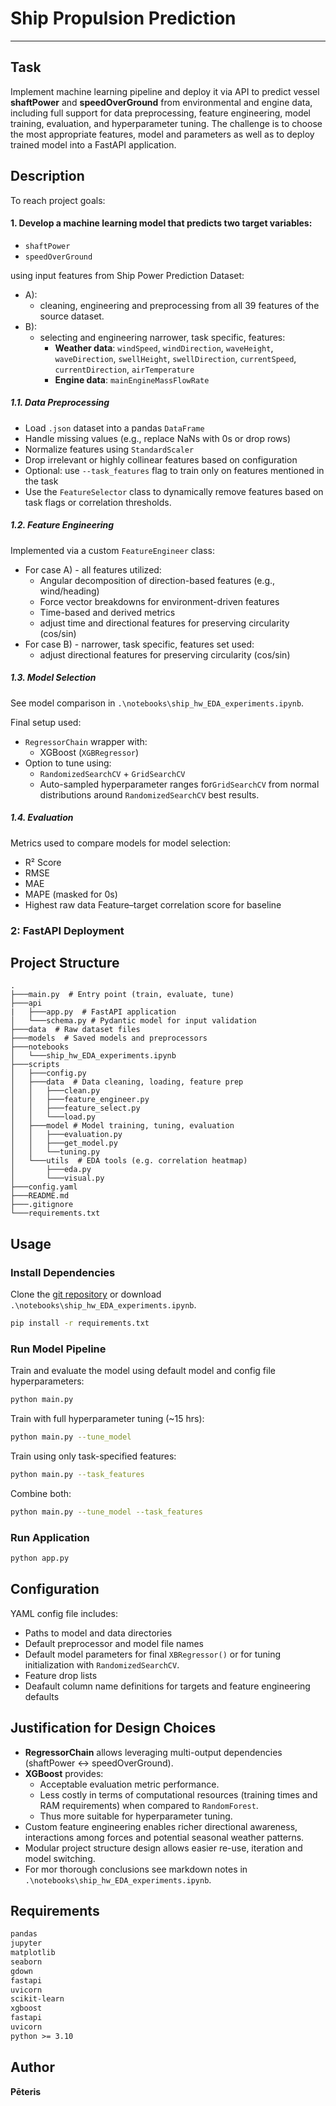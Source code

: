 # Ship Propulsion Prediction
***
## Task
Implement machine learning pipeline and deploy it via API to predict vessel **shaftPower** and **speedOverGround** from environmental and engine data, including full support for data preprocessing, feature engineering, model training, evaluation, and hyperparameter tuning.
The challenge is to choose the most appropriate features, model and parameters as well as to deploy trained model into a FastAPI application.

## Description
To reach project goals:
#### 1. Develop a machine learning model that predicts two target variables:
* `shaftPower`
* `speedOverGround`

using input features from Ship Power Prediction Dataset:
* A):
    * cleaning, engineering and preprocessing from all 39 features of the source dataset.
* B):
    * selecting and engineering narrower, task specific, features:
        * **Weather data**: `windSpeed`, `windDirection`, `waveHeight`, `waveDirection`, `swellHeight`, `swellDirection`, `currentSpeed`, `currentDirection`, `airTemperature`
        * **Engine data**: `mainEngineMassFlowRate`

##### 1.1. Data Preprocessing

* Load `.json` dataset into a pandas `DataFrame`
* Handle missing values (e.g., replace NaNs with 0s or drop rows)
* Normalize features using `StandardScaler`
* Drop irrelevant or highly collinear features based on configuration
* Optional: use `--task_features` flag to train only on features mentioned in the task
* Use the `FeatureSelector` class to dynamically remove features based on task flags or correlation thresholds.

##### 1.2. Feature Engineering

Implemented via a custom `FeatureEngineer` class:
* For case A) - all features utilized:
    * Angular decomposition of direction-based features (e.g., wind/heading)
    * Force vector breakdowns for environment-driven features
    * Time-based and derived metrics
    * adjust time and directional features for preserving circularity (cos/sin)
* For case B) - narrower, task specific, features set used:
    * adjust directional features for preserving circularity (cos/sin)

##### 1.3. Model Selection
See model comparison in `.\notebooks\ship_hw_EDA_experiments.ipynb`.

Final setup used:
* `RegressorChain` wrapper with:
  * XGBoost (`XGBRegressor`)
* Option to tune using:
  * `RandomizedSearchCV` + `GridSearchCV`
  * Auto-sampled hyperparameter ranges for`GridSearchCV` from normal distributions around `RandomizedSearchCV` best results.

##### 1.4. Evaluation
Metrics used to compare models for model selection:
* R² Score
* RMSE
* MAE
* MAPE (masked for 0s)
* Highest raw data Feature–target correlation score for baseline

### 2: FastAPI Deployment

## Project Structure

```
.
├───main.py  # Entry point (train, evaluate, tune)
├───api
|   ├───app.py  # FastAPI application
│   └───schema.py # Pydantic model for input validation
├───data  # Raw dataset files
├───models  # Saved models and preprocessors
├───notebooks
│   └───ship_hw_EDA_experiments.ipynb
├───scripts
│   ├───config.py
│   ├───data  # Data cleaning, loading, feature prep
│   │   ├───clean.py
│   │   ├───feature_engineer.py
│   │   ├───feature_select.py
│   │   └───load.py
│   ├───model # Model training, tuning, evaluation
│   │   ├───evaluation.py
│   │   ├───get_model.py
│   │   └──tuning.py
│   └───utils  # EDA tools (e.g. correlation heatmap)
│       ├───eda.py
│       └───visual.py
├───config.yaml
├───README.md
├───.gitignore
└───requirements.txt
```

## Usage

### Install Dependencies
Clone the [git repository](https://github.com/ButrosV/ship_prop_model.git) or download `.\notebooks\ship_hw_EDA_experiments.ipynb`.

```bash
pip install -r requirements.txt
```

### Run Model Pipeline

Train and evaluate the model using default model and config file hyperparameters:

```bash
python main.py
```

Train with full hyperparameter tuning (\~15 hrs):

```bash
python main.py --tune_model
```

Train using only task-specified features:

```bash
python main.py --task_features
```

Combine both:

```bash
python main.py --tune_model --task_features
```

### Run Application
```bash
python app.py
```
## Configuration

YAML config file includes:
* Paths to model and data directories 
* Default preprocessor and model file names
* Default model parameters for final `XBRegressor()` or for tuning initialization with `RandomizedSearchCV`.
* Feature drop lists
* Deafault column name definitions for targets and feature engineering defaults

## Justification for Design Choices

* **RegressorChain** allows leveraging multi-output dependencies (shaftPower ↔ speedOverGround).
* **XGBoost** provides:
    * Acceptable evaluation metric performance.
    * Less costly in terms of computational resources (training times and RAM requirements) when compared to `RandomForest`.
    * Thus more suitable for hyperparameter tuning.
* Custom feature engineering enables richer directional awareness, interactions among forces and potential seasonal weather patterns.
* Modular project structure design allows easier re-use, iteration and model switching.
* For mor thorough conclusions see markdown notes in `.\notebooks\ship_hw_EDA_experiments.ipynb`.

## Requirements

```txt
pandas
jupyter
matplotlib
seaborn
gdown
fastapi
uvicorn
scikit-learn
xgboost
fastapi
uvicorn
python >= 3.10
```
## Author

**Pēteris**

